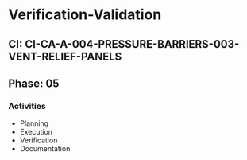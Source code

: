 # Verification-Validation

## CI: CI-CA-A-004-PRESSURE-BARRIERS-003-VENT-RELIEF-PANELS
## Phase: 05

### Activities
- Planning
- Execution
- Verification
- Documentation
